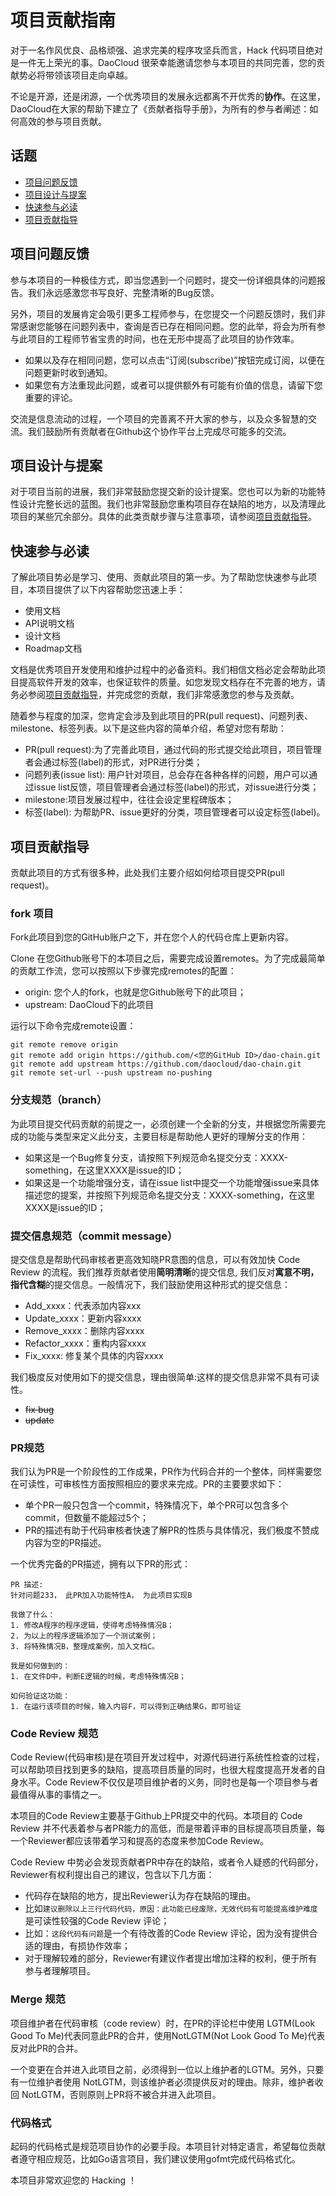 # 项目贡献指南

对于一名作风优良、品格顽强、追求完美的程序攻坚兵而言，Hack 代码项目绝对是一件无上荣光的事。DaoCloud 很荣幸能邀请您参与本项目的共同完善，您的贡献势必将带领该项目走向卓越。

不论是开源，还是闭源，一个优秀项目的发展永远都离不开优秀的**协作**。在这里，DaoCloud在大家的帮助下建立了《贡献者指导手册》，为所有的参与者阐述：如何高效的参与项目贡献。

## 话题

* [项目问题反馈](#项目问题反馈)
* [项目设计与提案](#项目设计与提案)
* [快速参与必读](#快速参与必读)
* [项目贡献指导](#项目贡献指导)

## 项目问题反馈

参与本项目的一种极佳方式，即当您遇到一个问题时，提交一份详细具体的问题报告。我们永远感激您书写良好、完整清晰的Bug反馈。

另外，项目的发展肯定会吸引更多工程师参与，在您提交一个问题反馈时，我们非常感谢您能够在问题列表中，查询是否已存在相同问题。您的此举，将会为所有参与此项目的工程师节省宝贵的时间，也在无形中提高了此项目的协作效率。

* 如果以及存在相同问题，您可以点击“订阅(subscribe)”按钮完成订阅，以便在问题更新时收到通知。
* 如果您有方法重现此问题，或者可以提供额外有可能有价值的信息，请留下您重要的评论。

交流是信息流动的过程，一个项目的完善离不开大家的参与，以及众多智慧的交流。我们鼓励所有贡献者在Github这个协作平台上完成尽可能多的交流。

## 项目设计与提案

对于项目当前的进展，我们非常鼓励您提交新的设计提案。您也可以为新的功能特性设计完整长远的蓝图。我们也非常鼓励您重构项目存在缺陷的地方，以及清理此项目的某些冗余部分。具体的此类贡献步骤与注意事项，请参阅[项目贡献指导](#项目贡献指导)。

## 快速参与必读

了解此项目势必是学习、使用、贡献此项目的第一步。为了帮助您快速参与此项目，本项目提供了以下内容帮助您迅速上手：

* 使用文档
* API说明文档
* 设计文档
* Roadmap文档

文档是优秀项目开发使用和维护过程中的必备资料。我们相信文档必定会帮助此项目提高软件开发的效率，也保证软件的质量。如您发现文档存在不完善的地方，请务必参阅[项目贡献指导](#项目贡献指导)，并完成您的贡献，我们非常感激您的参与及贡献。

随着参与程度的加深，您肯定会涉及到此项目的PR(pull request)、问题列表、milestone、标签列表。以下是这些内容的简单介绍，希望对您有帮助：

* PR(pull request):为了完善此项目，通过代码的形式提交给此项目，项目管理者会通过标签(label)的形式，对PR进行分类；
* 问题列表(issue list): 用户针对项目，总会存在各种各样的问题，用户可以通过issue list反馈，项目管理者会通过标签(label)的形式，对issue进行分类；
* milestone:项目发展过程中，往往会设定里程碑版本；
* 标签(label): 为帮助PR、issue更好的分类，项目管理者可以设定标签(label)。

## 项目贡献指导

贡献此项目的方式有很多种，此处我们主要介绍如何给项目提交PR(pull request)。

### fork 项目

Fork此项目到您的GitHub账户之下，并在您个人的代码仓库上更新内容。

Clone 在您Github账号下的本项目之后，需要完成设置remotes。为了完成最简单的贡献工作流，您可以按照以下步骤完成remotes的配置：

* origin: 您个人的fork，也就是您Github账号下的此项目；
* upstream: DaoCloud下的此项目

运行以下命令完成remote设置：

```
git remote remove origin
git remote add origin https://github.com/<您的GitHub ID>/dao-chain.git
git remote add upstream https://github.com/daocloud/dao-chain.git
git remote set-url --push upstream no-pushing
```

### 分支规范（branch）

为此项目提交代码贡献的前提之一，必须创建一个全新的分支，并根据您所需要完成的功能与类型来定义此分支，主要目标是帮助他人更好的理解分支的作用：

* 如果这是一个Bug修复分支，请按照下列规范命名提交分支：XXXX-something，在这里XXXX是issue的ID；
* 如果这是一个功能增强分支，请在issue list中提交一个功能增强issue来具体描述您的提案，并按照下列规范命名提交分支：XXXX-something，在这里XXXX是issue的ID；

### 提交信息规范（commit message）

提交信息是帮助代码审核者更高效知晓PR意图的信息，可以有效加快 Code Review 的流程。我们推荐贡献者使用**简明清晰**的提交信息, 我们反对**寓意不明，指代含糊**的提交信息。一般情况下，我们鼓励使用这种形式的提交信息：

* Add_xxxx：代表添加内容xxx
* Update_xxxx：更新内容xxxx
* Remove_xxxx：删除内容xxxx
* Refactor_xxxx：重构内容xxxx
* Fix_xxxx: 修复某个具体的内容xxxx

我们极度反对使用如下的提交信息，理由很简单:这样的提交信息非常不具有可读性。

* ~~fix bug~~
* ~~update~~

### PR规范

我们认为PR是一个阶段性的工作成果，PR作为代码合并的一个整体，同样需要您在可读性，可审核性方面按照相应的要求来完成。PR的主要要求如下：

* 单个PR一般只包含一个commit，特殊情况下，单个PR可以包含多个commit，但数量不能超过5个；
* PR的描述有助于代码审核者快速了解PR的性质与具体情况，我们极度不赞成内容为空的PR描述。

一个优秀完备的PR描述，拥有以下PR的形式：

```
PR 描述:
针对问题233， 此PR加入功能特性A， 为此项目实现B

我做了什么：
1. 修改A程序的程序逻辑，使得考虑特殊情况B；
2. 为以上的程序逻辑添加了一个测试案例；
3. 将特殊情况B，整理成案例，加入文档C。

我是如何做到的：
1. 在文件D中，判断E逻辑的时候，考虑特殊情况B；

如何验证这功能：
1. 在运行该项目的时候，输入内容F，可以得到正确结果G，即可验证

```

### Code Review 规范

Code Review(代码审核)是在项目开发过程中，对源代码进行系统性检查的过程，可以帮助项目找到更多的缺陷，提高项目质量的同时，也很大程度提高开发者的自身水平。Code Review不仅仅是项目维护者的义务，同时也是每一个项目参与者最值得从事的事情之一。

本项目的Code Review主要基于Github上PR提交中的代码。本项目的 Code Review 并不代表着参与者PR能力的高低，而是带着评审的目标提高项目质量，每一个Reviewer都应该带着学习和提高的态度来参加Code Review。

Code Review 中势必会发现贡献者PR中存在的缺陷，或者令人疑惑的代码部分，Reviewer有权利提出自己的建议，包含以下几方面：

* 代码存在缺陷的地方，提出Reviewer认为存在缺陷的理由。
* 比如`建议删除以上三行代码代码，原因：此功能已经废除，无效代码有可能提高维护难度`是可读性较强的Code Review 评论；
* 比如：`这段代码有问题`是一个有待改善的Code Review 评论，因为没有提供合适的理由，有损协作效率；
* 对于理解较难的部分，Reviewer有建议作者提出增加注释的权利，便于所有参与者理解项目。

### Merge 规范

项目维护者在代码审核（code review）时，在PR的评论栏中使用 LGTM(Look Good To Me)代表同意此PR的合并，使用NotLGTM(Not Look Good To Me)代表反对此PR的合并。

一个变更在合并进入此项目之前，必须得到一位以上维护者的LGTM。另外，只要有一位维护者使用 NotLGTM，则该维护者必须提供反对的理由。除非，维护者收回 NotLGTM，否则原则上PR将不被合并进入此项目。

### 代码格式

起码的代码格式是规范项目协作的必要手段。本项目针对特定语言，希望每位贡献者遵守相应规范，比如Go语言项目，我们建议使用gofmt完成代码格式化。

本项目非常欢迎您的 Hacking ！
